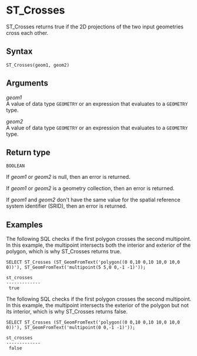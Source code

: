 # ST\_Crosses<a name="ST_Crosses-function"></a>

ST\_Crosses returns true if the 2D projections of the two input geometries cross each other\. 

## Syntax<a name="ST_Crosses-function-syntax"></a>

```
ST_Crosses(geom1, geom2)
```

## Arguments<a name="ST_Crosses-function-arguments"></a>

 *geom1*   
A value of data type `GEOMETRY` or an expression that evaluates to a `GEOMETRY` type\. 

 *geom2*   
A value of data type `GEOMETRY` or an expression that evaluates to a `GEOMETRY` type\. 

## Return type<a name="ST_Crosses-function-return"></a>

`BOOLEAN`

If *geom1* or *geom2* is null, then an error is returned\. 

If *geom1* or *geom2* is a geometry collection, then an error is returned\. 

If *geom1* and *geom2* don't have the same value for the spatial reference system identifier \(SRID\), then an error is returned\. 

## Examples<a name="ST_Crosses-function-examples"></a>

The following SQL checks if the first polygon crosses the second multipoint\. In this example, the multipoint intersects both the interior and exterior of the polygon, which is why ST\_Crosses returns true\.

```
SELECT ST_Crosses (ST_GeomFromText('polygon((0 0,10 0,10 10,0 10,0 0))'), ST_GeomFromText('multipoint(5 5,0 0,-1 -1)'));
```

```
st_crosses              
-------------
 true
```

The following SQL checks if the first polygon crosses the second multipoint\. In this example, the multipoint intersects the exterior of the polygon but not its interior, which is why ST\_Crosses returns false\.

```
SELECT ST_Crosses (ST_GeomFromText('polygon((0 0,10 0,10 10,0 10,0 0))'), ST_GeomFromText('multipoint(0 0,-1 -1)'));
```

```
st_crosses              
-------------
 false
```